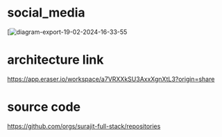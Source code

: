 # social_media
[![diagram-export-19-02-2024-16-33-55](https://i.ibb.co/5TRfjhk/Screenshot-from-2024-03-05-21-34-48.png)

# architecture link
https://app.eraser.io/workspace/a7VRXXkSU3AxxXgnXtL3?origin=share
# source code 
https://github.com/orgs/surajit-full-stack/repositories
